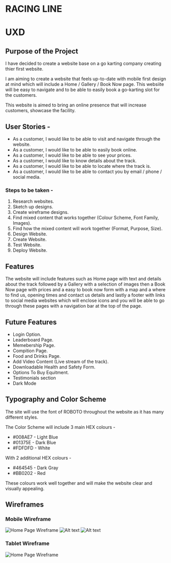 # RACING LINE

# UXD

## Purpose of the Project

I have decided to create a website base on a go karting company creating thier first website.

I am aiming to create a website that feels up-to-date with mobile first design at mind which will include a Home / Gallery / Book Now page. This websiite will be easy to navigate and to be able to easily book a go-karting slot for the customers.

This website is aimed to bring an online presence that will increase customers, showcase the facility.

## User Stories - 

* As a customer, I would like to be able to visit and navigate through the website.
* As a customer, I would like to be able to easily book online.
* As a customer, I would like to be able to see your prices.
* As a customer, I would like to know details about the track.
* As a customer, I would like to be able to locate where the track is.
* As a customer, I would like to be able to contact you by email / phone / social media.

### Steps to be taken - 

1. Research websites.
2. Sketch up designs.
2. Create wireframe designs.
4. Find mixed content that works together (Colour Scheme, Font Family, Images).
5. Find how the mixed content will work together (Format, Purpose, Size).
6. Design Website.
7. Create Website.
8. Test Website.
9. Deploy Website.
  
## Features 

The website will include features such as Home page with text and details about the track followed by a Gallery with a selection of images then a Book Now page with prices and a easy to book now form with a map and a where to find us, opening times and contact us details and lastly a footer with links to social media websites which will enclose icons and you will be able to go through these pages with a navigation bar at the top of the page.

## Future Features

* Login Option.
* Leaderboard Page.
* Memebership Page.
* Compition Page.
* Food and Drinks Page.
* Add Video Content (Live stream of the track).
* Downloadable Health and Safety Form.
* Options To Buy Equitment.
* Testimonials section
* Dark Mode

## Typography and Color Scheme

The site will use the font of ROBOTO throughout the website as it has many different styles.

The Color Scheme will include 3 main HEX colours -
  
* #008AE7 - Light Blue
* #01375E - Dark Blue
* #FDFDFD - White

With 2 additional HEX colours -

* #464545 - Dark Gray
* #BB0202 - Red

These colours work well together and will make the website clear and visually appealing.


## Wireframes

### Mobile Wireframe
![Home Page Wireframe](assets/images/wireframes/mobilewireframe1.png)
![Alt text](assets/images/wireframes/mobilewireframe2.png)
![Alt text](assets/images/wireframes/mobilewireframe3.png)

### Tablet Wireframe

![Home Page Wireframe](assets/images/wireframes/tabletwireframe1.png)
